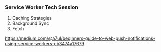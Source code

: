 ### Service Worker Tech Session

1. Caching Strategies
2. Background Sync
3. Fetch


https://medium.com/@a7ul/beginners-guide-to-web-push-notifications-using-service-workers-cb3474a17679
